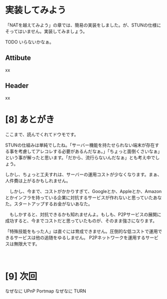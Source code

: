 # 実装してみよう

「NATを越えてみよう」の章では、簡易の実装をしました。が、STUNの仕様にそってはいません。実装してみましょう。

TODO いらないかなぁ。

## Attibute
xx

## Header
xx




# [8] あとがき

ここまで、読んでくれてドウモです。

STUNの仕組みは単純でしたね。「サーバー機能を持たせられない端末が存在する事を考慮してアレコレする必要があるんだなぁ。」「ちょっと面倒くさいなぁ」という事が解ったと思います。「だから、流行らないんだなぁ」とも考え中でしょう。

しかし、ちょっと工夫すれは、サーバーの運用コストが少なくなります。まぁ、人件費は上がるかもしれません。

　しかし、今まで、コストがかかりすぎて、Googleとか、Appleとか、Amazonとかインフラを持っている企業に対抗するサービスが作れないと思っていたあなた。スタートアップするお金がないあなた。
 
　もしかすると、対抗できるかも知れませんよ。もしも、P2Pサービスの展開に成功すると、今までコストだと思っていたものが、そのまま強さになります。
 
 「特殊技能をもった人」は直ぐには育成できません。圧倒的な低コストで運用できるサービスは他の追随をゆるしません。
 P2Pネットワークを運用するサービスは無限大です。
 
 
　







# [9] 次回

なぜなに UPnP Portmap
なぜなに TURN












